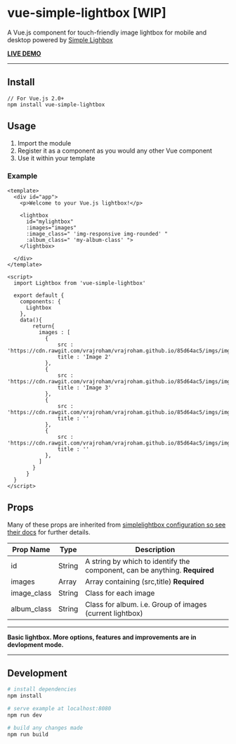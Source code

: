 # vue-simple-lightbox [WIP]
A Vue.js component for touch-friendly image lightbox for mobile and desktop powered by [Simple Lighbox](https://github.com/andreknieriem/simplelightbox)

**[LIVE DEMO](http://andreknieriem.de/sl/demo/)**

---
## Install
````
// For Vue.js 2.0+
npm install vue-simple-lightbox
````
## Usage
1. Import the module
2. Register it as a component as you would any other Vue component
3. Use it within your template

### Example
````vue
<template>
  <div id="app">
    <p>Welcome to your Vue.js lightbox!</p>

    <lightbox
      id="mylightbox" 
      :images="images"
      :image_class=" 'img-responsive img-rounded' "
      :album_class=" 'my-album-class' ">
    </lightbox>

  </div>
</template>

<script>
  import Lightbox from 'vue-simple-lightbox'

  export default {
    components: {
      Lightbox
    },
    data(){
        return{
          images : [
            {
                src : 'https://cdn.rawgit.com/vrajroham/vrajroham.github.io/85d64ac5/imgs/img1.jpg',
                title : 'Image 2'
            },
            {
                src : 'https://cdn.rawgit.com/vrajroham/vrajroham.github.io/85d64ac5/imgs/img2.jpg',
                title : 'Image 3'
            },
            {
                src : 'https://cdn.rawgit.com/vrajroham/vrajroham.github.io/85d64ac5/imgs/img3.jpg',
                title : ''
            },
            {
                src : 'https://cdn.rawgit.com/vrajroham/vrajroham.github.io/85d64ac5/imgs/img4.jpg',
                title : ''
            },
          ]
        }
      }
  }
</script>
````

## Props
Many of these props are inherited from [simplelightbox configuration so see their docs](https://github.com/andreknieriem/simplelightbox#javascript-options) for further details.

| Prop Name | Type | Description |
|----------|------|--------------|
| id | String | A string by which to identify the component, can be anything. **Required**|
| images | Array | Array containing (src,title) **Required** |
| image_class | String | Class for each image |
| album_class | String | Class for album. i.e. Group of images (current lightbox)|

----

**Basic lightbox. More options, features and improvements are in devlopment mode.**

---

## Development

``` bash
# install dependencies
npm install

# serve example at localhost:8080
npm run dev

# build any changes made
npm run build
```
